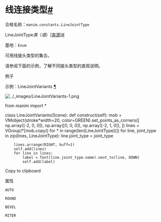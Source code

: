 # 线连接类型[#](#linejointtype "此标题的固定链接")

合格名称：`manim.constants.LineJointType`

LineJointType*类*（_值_）[\[来源\]](../_modules/manim/constants.html#LineJointType)[#](#manim.constants.LineJointType "此定义的固定链接")

基地：`Enum`

可用线接头类型的集合。

请参阅下面的示例，了解不同接头类型的直观说明。

例子

示例：LineJointVariants [¶](#linejointvariants)

![../_images/LineJointVariants-1.png](../_images/LineJointVariants-1.png)

from manim import \*

class LineJointVariants(Scene):
def construct(self):
mob = VMobject(stroke*width=20, color=GREEN).set_points_as_corners(\[
np.array(\[-2, 0, 0\]),
np.array(\[0, 0, 0\]),
np.array(\[-2, 1, 0\]),
\])
lines = VGroup(\*\[mob.copy() for * in range(len(LineJointType))\])
for line, joint_type in zip(lines, LineJointType):
line.joint_type = joint_type

        lines.arrange(RIGHT, buff=1)
        self.add(lines)
        for line in lines:
            label = Text(line.joint_type.name).next_to(line, DOWN)
            self.add(label)

Copy to clipboard

属性

`AUTO`

`ROUND`

`BEVEL`

`MITER`
